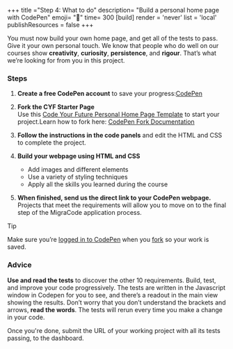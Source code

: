 +++
title ="Step 4: What to do"
description= "Build a personal home page with CodePen"
emoji= "🤖"
time= 300
[build]
  render = 'never'
  list = 'local'
  publishResources = false 
+++

You must now build your own home page, and get all of the tests to pass. Give it your own personal touch. We know that people who do well on our courses show **creativity**, **curiosity**, **persistence**, and **rigour**. That’s what we’re looking for from you in this project.

### Steps 
1. **Create a free CodePen account** to save your progress:[CodePen](https://codepen.io/)

2. **Fork the CYF Starter Page**  
   Use this [Code Your Future Personal Home Page Template](https://codepen.io/IntroToTech/pen/PomeEod) to start your project.Learn how to fork here: [CodePen Fork Documentation](https://blog.codepen.io/documentation/forks/)

3. **Follow the instructions in the code panels** and edit the HTML and CSS to complete the project.

4. **Build your webpage using HTML and CSS**  
   - Add images and different elements  
   - Use a variety of styling techniques  
   - Apply all the skills you learned during the course

5. **When finished, send us the direct link to your CodePen webpage.**  
   Projects that meet the requirements will allow you to move on to the final step of the MigraCode application process.

> [!TIP]
> Make sure you’re [logged in to CodePen](https://codepen.io/your-work) when you [fork](https://blog.codepen.io/documentation/forks/) so your work is saved.

### Advice

**Use and read the tests** to discover the other 10 requirements. Build, test, and improve your code progressively. The tests are written in the Javascript window in Codepen for you to see, and there’s a readout in the main view showing the results. Don’t worry that you don’t understand the brackets and arrows, **read the words**. The tests will rerun every time you make a change in your code.

Once you're done, submit the URL of your working project with all its tests passing, to the dashboard.
